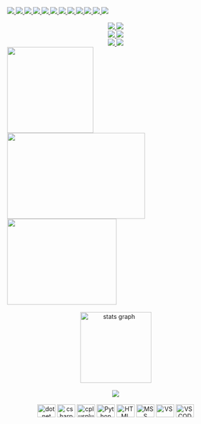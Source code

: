 <a align="center" href="https://git.io/typing-svg">
<img src="https://readme-typing-svg.herokuapp.com?font=Fira+Code&size=14&pause=1000000&color=04F700&center=true&vCenter=true&width=835&lines=—+Добрый+вечер,+а+можно+вас,+ваш+покой+потревожить?+Конечно,+мы+приносим+вам+глубокие+извинения."/>
<img src="https://readme-typing-svg.herokuapp.com?font=Fira+Code&size=14&pause=2000000&color=04F700&center=true&vCenter=true&width=835&lines=—+Нахуй+вы+нас+снимаете?"/>
<img src="https://readme-typing-svg.herokuapp.com?font=Fira+Code&size=14&pause=2000000&color=04F700&center=true&vCenter=true&width=835&lines=—+Мы+вас+не...+Тише,+молодой+человек,+у+вас+лёд+на+погоне."/>
<img src="https://readme-typing-svg.herokuapp.com?font=Fira+Code&size=14&pause=2000000&color=04F700&center=true&vCenter=true&width=835&lines=—+Да+и+хуй+с+этим+льдом.+Нахуй+вы+нас+снимаете?+Мы+какие-то+знаменитости?"/>
<img src="https://readme-typing-svg.herokuapp.com?font=Fira+Code&size=14&pause=2000000&color=04F700&center=true&vCenter=true&width=835&lines=—+Да."/>
<img src="https://readme-typing-svg.herokuapp.com?font=Fira+Code&size=14&pause=2000000&color=04F700&center=true&vCenter=true&width=835&lines=—+У+нас+группа+'Сортирный+Союз',+её+кто-то+знает?"/>
<img src="https://readme-typing-svg.herokuapp.com?font=Fira+Code&size=14&pause=2000000&color=04F700&center=true&vCenter=true&width=835&lines=—+Да,+мы+знаем,+мы+про+неё+слышали,+мы+ваши+фанаты."/>
<img src="https://readme-typing-svg.herokuapp.com?font=Fira+Code&size=14&pause=2000000&color=04F700&center=true&vCenter=true&width=835&lines=—+Да?+Пиздите+вы,+нахуй+вы+меня+снимаете?+Вы+наци,+да?"/>
<img src="https://readme-typing-svg.herokuapp.com?font=Fira+Code&size=14&pause=2000000&color=04F700&center=true&vCenter=true&width=835&lines=—+Мы?+Мы+нет,+вы+что!"/>
<img src="https://readme-typing-svg.herokuapp.com?font=Fira+Code&size=14&pause=2000000&color=04F700&center=true&vCenter=true&width=835&lines=—+Если+вы+наци,+то+идите+вы+на+хуй,+короче,+пошли+отсюда,+Вова."/>
<img src="https://readme-typing-svg.herokuapp.com?font=Fira+Code&size=14&pause=2000000&color=04F700&center=true&vCenter=true&width=835&lines=—+Угу,+а+чё+ещё+скажешь?"/>
<img src="https://readme-typing-svg.herokuapp.com?font=Fira+Code&size=14&pause=10000&color=04F700&center=true&vCenter=true&width=835&lines=—+Чё+я+ещё+скажу,+короче"/>
    <div>
        <br/>
    <img src="https://readme-typing-svg.herokuapp.com?font=Fira+Code&size=14&pause=10000&color=04F700&center=true&vCenter=true&width=835&lines=—+слабо+задеплоить+три+сервиса+и+с+нулевой+энвелопнуть+их+API+в+бота,+когда+выход+в+прод+на+неделе?"/>
    <img src="https://readme-typing-svg.herokuapp.com?font=Fira+Code&size=14&pause=10000&color=04F700&center=true&vCenter=true&width=835&lines=©Ega"/>
        <br/>
    <img src="https://readme-typing-svg.herokuapp.com?font=Fira+Code&size=14&pause=10000&color=04F700&center=true&vCenter=true&width=835&lines=—+А+какой+у+вас+стек+технологий?"/>
    <img src="https://readme-typing-svg.herokuapp.com?font=Fira+Code&size=14&pause=10000&color=04F700&center=true&vCenter=true&width=835&lines=©Max"/>
        <br/>
    <img src="https://readme-typing-svg.herokuapp.com?font=Fira+Code&size=14&pause=10000&color=04F700&center=true&vCenter=true&width=835&lines=int64+=+float"/>
    <img src="https://readme-typing-svg.herokuapp.com?font=Fira+Code&size=14&pause=10000&color=04F700&center=true&vCenter=true&width=835&lines=©BGAMING"/>
    </div>

    
</a>

<div>
    <img height="200" width"220" src="https://gifdb.com/images/high/caught-in-4k-saul-goodman-tz60jv8lh8sdnj3v.webp"/>
    <img height="200" width="320" src="https://gifdb.com/images/high/3d-saul-goodman-8w5pgtty7uc39twl.webp"/>
    <img height="200" width="254" src="https://i.imgur.com/Au2paCc.gif"/>
<div>
  <br/>
      <div align="center">
    <img src="https://github-readme-stats.vercel.app/api/top-langs/?username=ckd4&layout=compact&theme=dark&hide_border=true&count_private=false" height="165" alt="stats graph"/>
    <br/>
<br/>
          <img src="https://profile-counter.glitch.me/ckd4/count.svg"/>
    <br/>
<br/>
  </div>
  <div align="center">
      <img src="https://cdn.jsdelivr.net/gh/devicons/devicon/icons/dot-net/dot-net-original.svg" height="30" width="42" alt="dot net"  />
    <img src="https://cdn.jsdelivr.net/gh/devicons/devicon/icons/csharp/csharp-original.svg" height="30" width="42" alt="csharp logo"  />
    <img src="https://cdn.jsdelivr.net/gh/devicons/devicon/icons/cplusplus/cplusplus-original.svg" height="30" width="42" alt="cplusplus logo"  />
    <img src="https://cdn.jsdelivr.net/gh/devicons/devicon/icons/python/python-original.svg" height="30" width="42" alt="Python"  />
    <img src="https://cdn.jsdelivr.net/gh/devicons/devicon/icons/html5/html5-original.svg" height="30" width="42" alt="HTML"  />
    <img src="https://cdn.jsdelivr.net/gh/devicons/devicon/icons/microsoftsqlserver/microsoftsqlserver-plain-wordmark.svg" height="30" width="42" alt="MSS"/>
    <img src="https://cdn.jsdelivr.net/gh/devicons/devicon/icons/visualstudio/visualstudio-plain.svg" height="30" width="42" alt="VS"/>
    <img src="https://cdn.jsdelivr.net/gh/devicons/devicon/icons/vscode/vscode-original.svg" height="30" width="42" alt="VSCODE"  />
    
    


  </div>
<!--
devicon/icons/photoshop/photoshop-line.svg
devicon/icons/unity/unity-original.svg
devicon/icons/unity/unity-original-wordmark.svg
<img src="https://cdn.jsdelivr.net/gh/devicons/devicon/icons/linux/linux-original.svg" height="30" width="42" alt="linux logo"  />

Here are some ideas to get you started:

- 🔭 I’m currently working on ...
- 🌱 I’m currently learning ...
- 👯 I’m looking to collaborate on ...
- 🤔 I’m looking for help with ...
- 💬 Ask me about ...
- 📫 How to reach me: ...
- ⚡ Fun fact: ...
-->

